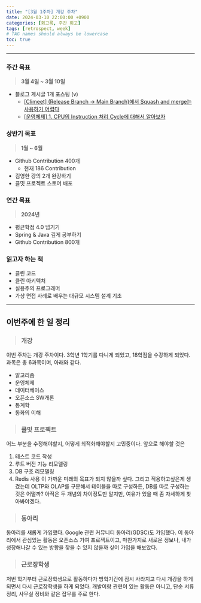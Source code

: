 ```yaml
---
title: "[3월 1주차] 개강 주차"
date: 2024-03-10 22:00:00 +0900
categories: [회고록, 주간 회고]
tags: [retrospect, week]     
# TAG names should always be lowercase
toc: true
---
```


***

### **주간 목표**
> **3월 4일 ~ 3월 10일**

- 블로그 게시글 1개 포스팅 (v)
  - [[Climeet] (Release Branch → Main Branch)에서 Squash and merge는 사용하기 어렵다](https://nesquitto.github.io/posts/git-branch-conflict/)
  - [[운영체제] 1. CPU의 Instruction 처리 Cycle에 대해서 알아보자](https://nesquitto.github.io/posts/operating-system-1/)

### **상반기 목표**
> **1월 ~ 6월**

- Github Contribution 400개
  - 현재 186 Contribution
- 김영한 강의 2개 완강하기
- 클밋 프로젝트 스토어 배포

### **연간 목표**
> **2024년**

- 평균학점 4.0 넘기기
- Spring & Java 깊게 공부하기
- Github Contribution 800개

### **읽고자 하는 책**
- 클린 코드
- 클린 아키텍처
- 실용주의 프로그래머
- 가상 면접 사례로 배우는 대규모 시스템 설계 기초

***

## **이번주에 한 일 정리**

> ### 개강

이번 주차는 개강 주차이다.
3학년 1학기를 다니게 되었고, 18학점을 수강하게 되었다.
과목은 총 6과목이며, 아래와 같다.
- 알고리즘
- 운영체제
- 데이터베이스
- 오픈소스 SW개론
- 통계학
- 동화의 이해

> ### 클밋 프로젝트

어느 부분을 수정해야할지, 어떻게 최적화해야할지 고민중이다.
앞으로 해야할 것은
1. 테스트 코드 작성
2. 루트 버전 기능 리모델링
3. DB 구조 리모델링
4. Redis 사용
이 가까운 미래의 목표가 되지 않을까 싶다.
그리고 적용하고싶은게 생겼는데
OLTP와 OLAP를 구분해서 테이블을 따로 구성하든, DB를 따로 구성하는 것은 어떨까?
아직은 두 개념의 차이정도만 알지만, 여유가 있을 때 좀 자세하게 찾아봐야겠다.

> ### 동아리

동아리를 새롭게 가입했다.
Google 관련 커뮤니티 동아리(GDSC)도 가입했다. 이 동아리에서 관심있는 활동은 오픈소스 기여 프로젝트이고, 마찬가지로 새로운 정보나, 내가 성장해나갈 수 있는 방향을 찾을 수 있지 않을까 싶어 가입을 해보았다.

> ### 근로장학생

저번 학기부터 근로장학생으로 활동하다가 방학기간에 잠시 사라지고 다시 개강을 하게 되면서 다시 근로장학생을 하게 되었다.
개발이랑 관련이 있는 활동은 아니고, 단순 서류 정리, 사무실 정비와 같은 잡무를 주로 한다.

